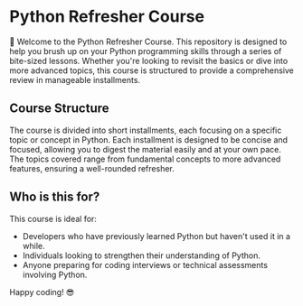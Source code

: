 # Python Refresher Course

👋 Welcome to the Python Refresher Course. This repository is designed to help you brush up on your Python programming skills through a series of bite-sized lessons. Whether you're looking to revisit the basics or dive into more advanced topics, this course is structured to provide a comprehensive review in manageable installments.

## Course Structure

The course is divided into short installments, each focusing on a specific topic or concept in Python. Each installment is designed to be concise and focused, allowing you to digest the material easily and at your own pace. The topics covered range from fundamental concepts to more advanced features, ensuring a well-rounded refresher.

## Who is this for?

This course is ideal for:
- Developers who have previously learned Python but haven't used it in a while.
- Individuals looking to strengthen their understanding of Python.
- Anyone preparing for coding interviews or technical assessments involving Python.

Happy coding! 😎